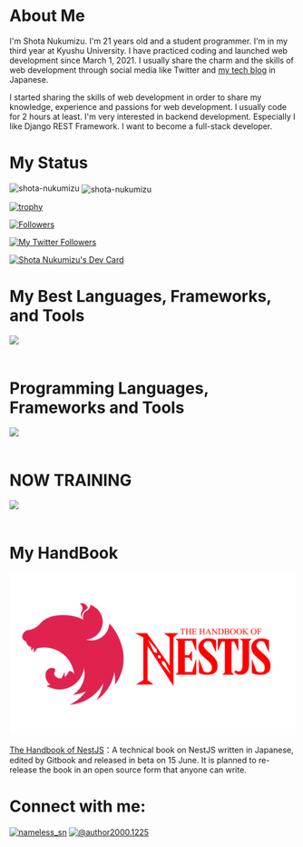 # About Me

I'm Shota Nukumizu. I'm 21 years old and a student programmer. I'm in my third year at Kyushu University. I have practiced coding and launched web development since March 1, 2021. I usually share the charm and the skills of web development through social media like Twitter and [my tech blog](https://shotanukumizu-1000.hatenablog.com/) in Japanese. 

I started sharing the skills of web development in order to share my knowledge, experience and passions for web development. I usually code for 2 hours at least. I'm very interested in backend development. Especially I like Django REST Framework. I want to become a full-stack developer.

# My Status

<p><img align="left" src="https://github-readme-stats.vercel.app/api/top-langs?username=shota-nukumizu&show_icons=true&locale=en&layout=compact&theme=vue-dark" alt="shota-nukumizu" /></p>

<p>&nbsp;<img align="center" src="https://github-readme-stats.vercel.app/api?username=shota-nukumizu&show_icons=true&locale=en&theme=vue-dark" alt="shota-nukumizu" /></p>

[![trophy](https://github-profile-trophy.vercel.app/?username=shota-nukumizu&theme=discord)](https://github.com/ryo-ma/github-profile-trophy)

[![Followers](https://badgen.org/img/zenn/nameless_sn/followers?style=flat)](https://zenn.dev/nameless_sn)

[![My Twitter Followers](https://badgen.net/twitter/follow/nameless_sn)](https://twitter.com/Nameless_SN)

<a href="https://app.daily.dev/nameless_sn"><img src="https://api.daily.dev/devcards/efdd751fb58246b6aeaa1b94410e8433.png?r=o7d" width="250" alt="Shota Nukumizu's Dev Card"/></a>

# My Best Languages, Frameworks, and Tools

<img src="https://skillicons.dev/icons?i=python,js,typescript,dart,nest,django,fastapi,mongodb,sqlite,prisma,github,vscode" /> <br /><br />

# Programming Languages, Frameworks and Tools

<img src="https://skillicons.dev/icons?i=python,html,css,js,typescript,dart,flutter,appwrite,firebase,supabase,angular,react,vue,nuxt,next,nest,django,fastapi,graphql,sqlite,mysql,mongo,prisma,github,vscode,figma,docker" /> <br /><br />

# NOW TRAINING

<img src="https://skillicons.dev/icons?i=html,css,flutter,appwrite,firebase,supabase,angular,react,nuxt,next,graphql,mysql,prisma,figma,docker" /> <br /><br />

# My HandBook

![](thumbnail.png)

[The Handbook of NestJS](https://shota-nukumizu.gitbook.io/nestjs-handbook/)：A technical book on NestJS written in Japanese, edited by Gitbook and released in beta on 15 June. It is planned to re-release the book in an open source form that anyone can write.


# Connect with me:
<p align="left">
<a href="https://twitter.com/nameless_sn" target="blank"><img align="center" src="https://raw.githubusercontent.com/rahuldkjain/github-profile-readme-generator/master/src/images/icons/Social/twitter.svg" alt="nameless_sn" height="30" width="40" /></a>
<a href="https://medium.com/@author2000.1225" target="blank"><img align="center" src="https://raw.githubusercontent.com/rahuldkjain/github-profile-readme-generator/master/src/images/icons/Social/medium.svg" alt="@author2000.1225" height="30" width="40" /></a>
</p>
